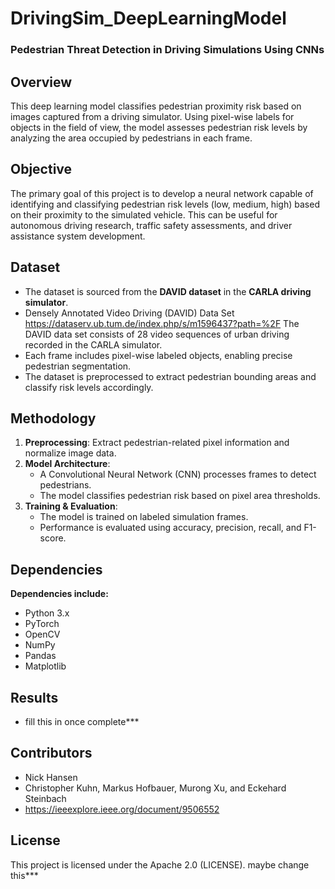 # **DrivingSim_DeepLearningModel**  
### **Pedestrian Threat Detection in Driving Simulations Using CNNs**  

## **Overview**  
This deep learning model classifies pedestrian proximity risk based on images captured from a driving simulator. Using pixel-wise labels for objects in the field of view, the model assesses pedestrian risk levels by analyzing the area occupied by pedestrians in each frame.  

## **Objective**  
The primary goal of this project is to develop a neural network capable of identifying and classifying pedestrian risk levels (low, medium, high) based on their proximity to the simulated vehicle. This can be useful for autonomous driving research, traffic safety assessments, and driver assistance system development.  

## **Dataset**  
- The dataset is sourced from the **DAVID dataset** in the **CARLA driving simulator**.
- Densely Annotated Video Driving (DAVID) Data Set
https://dataserv.ub.tum.de/index.php/s/m1596437?path=%2F
The DAVID data set consists of 28 video sequences of urban driving recorded in the CARLA simulator.
- Each frame includes pixel-wise labeled objects, enabling precise pedestrian segmentation.  
- The dataset is preprocessed to extract pedestrian bounding areas and classify risk levels accordingly.  

## **Methodology**  
1. **Preprocessing**: Extract pedestrian-related pixel information and normalize image data.  
2. **Model Architecture**:  
   - A Convolutional Neural Network (CNN) processes frames to detect pedestrians.  
   - The model classifies pedestrian risk based on pixel area thresholds.  
3. **Training & Evaluation**:  
   - The model is trained on labeled simulation frames.  
   - Performance is evaluated using accuracy, precision, recall, and F1-score.  

## **Dependencies**  
**Dependencies include:**  
- Python 3.x  
- PyTorch  
- OpenCV  
- NumPy  
- Pandas  
- Matplotlib  

## **Results**  
- fill this in once complete***   

## **Contributors**  
- Nick Hansen
- Christopher Kuhn, Markus Hofbauer, Murong Xu, and Eckehard Steinbach
- https://ieeexplore.ieee.org/document/9506552

## **License**  
This project is licensed under the Apache 2.0 (LICENSE). 
maybe change this***
